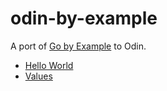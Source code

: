 # odin-by-example

A port of [Go by Example](https://gobyexample.com/) to Odin.

- [Hello World](hello-world.odin)
- [Values](values.odin)
